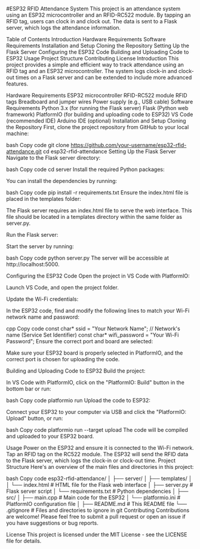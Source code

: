 #ESP32 RFID Attendance System
This project is an attendance system using an ESP32 microcontroller and an RFID-RC522 module. By tapping an RFID tag, users can clock in and clock out. The data is sent to a Flask server, which logs the attendance information.

Table of Contents
Introduction
Hardware Requirements
Software Requirements
Installation and Setup
Cloning the Repository
Setting Up the Flask Server
Configuring the ESP32 Code
Building and Uploading Code to ESP32
Usage
Project Structure
Contributing
License
Introduction
This project provides a simple and efficient way to track attendance using an RFID tag and an ESP32 microcontroller. The system logs clock-in and clock-out times on a Flask server and can be extended to include more advanced features.

Hardware Requirements
ESP32 microcontroller
RFID-RC522 module
RFID tags
Breadboard and jumper wires
Power supply (e.g., USB cable)
Software Requirements
Python 3.x (for running the Flask server)
Flask (Python web framework)
PlatformIO (for building and uploading code to ESP32)
VS Code (recommended IDE)
Arduino IDE (optional)
Installation and Setup
Cloning the Repository
First, clone the project repository from GitHub to your local machine:

bash
Copy code
git clone https://github.com/your-username/esp32-rfid-attendance.git
cd esp32-rfid-attendance
Setting Up the Flask Server
Navigate to the Flask server directory:

bash
Copy code
cd server
Install the required Python packages:

You can install the dependencies by running:

bash
Copy code
pip install -r requirements.txt
Ensure the index.html file is placed in the templates folder:

The Flask server requires an index.html file to serve the web interface. This file should be located in a templates directory within the same folder as server.py.

Run the Flask server:

Start the server by running:

bash
Copy code
python server.py
The server will be accessible at http://localhost:5000.

Configuring the ESP32 Code
Open the project in VS Code with PlatformIO:

Launch VS Code, and open the project folder.

Update the Wi-Fi credentials:

In the ESP32 code, find and modify the following lines to match your Wi-Fi network name and password:

cpp
Copy code
const char* ssid = "Your Network Name";  // Network's name (Service Set Identifier)
const char* wifi_password = "Your Wi-Fi Password"; 
Ensure the correct port and board are selected:

Make sure your ESP32 board is properly selected in PlatformIO, and the correct port is chosen for uploading the code.

Building and Uploading Code to ESP32
Build the project:

In VS Code with PlatformIO, click on the "PlatformIO: Build" button in the bottom bar or run:

bash
Copy code
platformio run
Upload the code to ESP32:

Connect your ESP32 to your computer via USB and click the "PlatformIO: Upload" button, or run:

bash
Copy code
platformio run --target upload
The code will be compiled and uploaded to your ESP32 board.

Usage
Power on the ESP32 and ensure it is connected to the Wi-Fi network.
Tap an RFID tag on the RC522 module.
The ESP32 will send the RFID data to the Flask server, which logs the clock-in or clock-out time.
Project Structure
Here's an overview of the main files and directories in this project:

bash
Copy code
esp32-rfid-attendance/
│
├── server/
│   ├── templates/
│   │   └── index.html         # HTML file for the Flask web interface
│   ├── server.py              # Flask server script
│   └── requirements.txt       # Python dependencies
│
├── src/
│   ├── main.cpp               # Main code for the ESP32
│   └── platformio.ini         # PlatformIO configuration file
│
├── README.md                  # This README file
└── .gitignore                 # Files and directories to ignore in git
Contributing
Contributions are welcome! Please feel free to submit a pull request or open an issue if you have suggestions or bug reports.

License
This project is licensed under the MIT License - see the LICENSE file for details.
